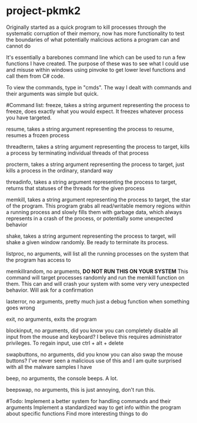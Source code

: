 # project-pkmk2
Originally started as a quick program to kill processes through the systematic corruption of their memory, now has more functionality to test the boundaries of what potentially malicious actions a program can and cannot do

It's essentially a barebones command line which can be used to run a few functions I have created. The purpose of these was to see what I could use and misuse within windows using pinvoke to get lower level functions and call them from C# code.

To view the commands, type in "cmds". The way I dealt with commands and their arguments was simple but quick.

#Command list:
freeze, takes a string argument representing the process to freeze, does exactly what you would expect. It freezes whatever process you have targeted.

resume, takes a string argument representing the process to resume, resumes a frozen process

threadterm, takes a string argument representing the process to target, kills a process by terminating individual threads of that process

procterm, takes a string argument representing the process to target, just kills a process in the ordinary, standard way

threadinfo, takes a string argument representing the process to target, returns that statuses of the threads for the given process

memkill, takes a string argument representing the process to target, the star of the program. This program grabs all read/writable memory regions within a running process and slowly fills them with garbage data, which always represents in a crash of the process, or potentially some unexpected behavior

shake, takes a string argument representing the process to target, will shake a given window randomly. Be ready to terminate its process.

listproc, no arguments, will list all the running processes on the system that the program has access to

memkillrandom, no arguments, **DO NOT RUN THIS ON YOUR SYSTEM** This command will target processes randomly and run the memkill function on them. This can and will crash your system with some very very unexpected behavior. Will ask for a confirmation

lasterror, no arguments, pretty much just a debug function when something goes wrong

exit, no arguments, exits the program

blockinput, no arguments, did you know you can completely disable all input from the mouse and keyboard? I believe this requires administrator privileges. To regain input, use ctrl + alt + delete

swapbuttons, no arguments, did you know you can also swap the mouse buttons? I've never seen a malicious use of this and I am quite surprised with all the malware samples I have

beep, no arguments, the console beeps. A lot.

beepswap, no arguments, this is just annoying, don't run this.

#Todo:
Implement a better system for handling commands and their arguments
Implement a standardized way to get info within the program about specific functions
Find more interesting things to do
